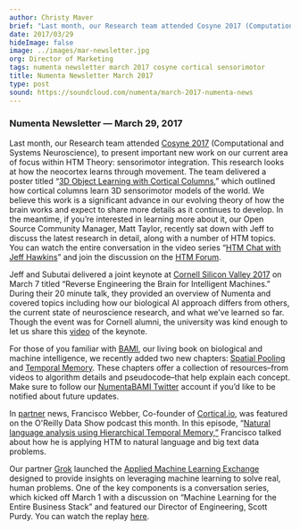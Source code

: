 ```yaml
---
author: Christy Maver
brief: "Last month, our Research team attended Cosyne 2017 (Computational and Systems Neuroscience), to present important new work on our current area of focus within HTM Theory: sensorimotor integration. This research looks at how the neocortex learns through movement. The team delivered a poster titled “3D Object Learning with Cortical Columns,” which outlined how cortical columns learn 3D sensorimotor models of the world.  We believe this work is a significant advance in our evolving theory of how the brain works and expect"
date: 2017/03/29
hideImage: false
image: ../images/mar-newsletter.jpg
org: Director of Marketing
tags: numenta newsletter march 2017 cosyne cortical sensorimotor
title: Numenta Newsletter March 2017
type: post
sound: https://soundcloud.com/numenta/march-2017-numenta-news
---
```



### Numenta Newsletter &mdash; March 29, 2017

Last month, our Research team attended [Cosyne
2017](http://www.cosyne.org/c/index.php?title=Cosyne_17) (Computational
and Systems Neuroscience), to present important new work on our current
area of focus within HTM Theory: sensorimotor integration. This research
looks at how the neocortex learns through movement. The team delivered a
poster titled “[3D Object Learning with Cortical
Columns](http://numenta.com/assets/pdf/posters/CosynePoster_2017.pdf),”
which outlined how cortical columns learn 3D sensorimotor models of the
world. We believe this work is a significant advance in our evolving
theory of how the brain works and expect to share more details as it
continues to develop. In the meantime, if you’re interested in learning
more about it, our Open Source Community Manager, Matt Taylor, recently sat
down with Jeff to discuss the latest research in detail,
along with a number of HTM topics. You can watch the entire conversation
in the video series “[HTM Chat with Jeff
Hawkins](https://www.youtube.com/watch?v=fNc73-tHHgY&list=PL3yXMgtrZmDrlePl0jUIZWKwQwUgOfxA-)”
and join the discussion on the [HTM
Forum](https://discourse.numenta.org/).

Jeff and Subutai delivered a joint keynote at [Cornell Silicon Valley
2017](https://www.alumni.cornell.edu/csv/csv17/) on March 7 titled “Reverse
Engineering the Brain for Intelligent Machines.” During their 20 minute
talk, they provided an overview of Numenta and covered topics including
how our biological AI approach differs from others, the current state of
neuroscience research, and what we’ve learned so far. Though the event
was for Cornell alumni, the university was kind enough to let us share
this [video](https://www.youtube.com/watch?v=RfxG5aSTrHA&t=28s) of the
keynote.

For those of you familiar with
[BAMI](http://numenta.com/biological-and-machine-intelligence/), our
living book on biological and machine intelligence, we recently added
two new chapters: [Spatial
Pooling](http://numenta.com/spatial-pooling-algorithm/) and [Temporal
Memory](http://numenta.com/temporal-memory-algorithm/). These chapters
offer a collection of resources–from videos to algorithm details and
pseudocode–that help explain each concept. Make sure to follow our
[NumentaBAMI Twitter](https://twitter.com/numentabami) account if you’d
like to be notified about future updates.

In [partner](http://numenta.com/partners/) news, Francisco Webber,
Co-founder of [Cortical.io](http://www.cortical.io), was featured on the
O'Reilly Data Show podcast this month. In this episode,
“[Natural language analysis using Hierarchical Temporal
Memory,”](https://www.oreilly.com/ideas/natural-language-analysis-using-hierarchical-temporal-memory)
Francisco talked about how he is applying HTM to natural language and
big text data problems.

Our partner [Grok](http://www.grokstream.com) launched the [Applied
Machine Learning Exchange](http://www.aml.exchange) designed to provide
insights on leveraging machine learning to solve real, human problems.
One of the key components is a conversation series, which kicked off
March 1 with a discussion on “Machine Learning for the Entire Business
Stack” and featured our Director of Engineering, Scott Purdy. You can
watch the replay [here](http://www.aml.exchange/webinar1/).
